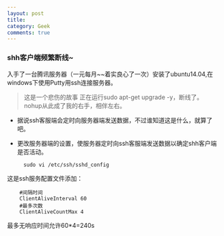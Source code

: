 ```yaml
---
layout: post
title:  
category: Geek
comments: true
---
```

### shh客户端频繁断线~
入手了一台腾讯服务器（一元每月~~着实良心了一次）安装了ubuntu14.04,在windows下使用Putty用ssh连接服务器。
> 这是一个悲伤的故事
> 正在运行sudo apt-get upgrade -y，断线了。
> nohup从此成了我的右手，相伴左右。

+ 据说ssh客服端会定时向服务器端发送数据，不过谁知道这是什么，就算了吧。
+ 更改服务器端的设置，使服务器定时向ssh客服端发送数据以确定shh客户端是否活动。

		sudo vi /etc/ssh/sshd_config
这是ssh服务配置文件添加：
		
        #间隔时间
        ClientAliveInterval 60
        #最多次数
        ClientAliveCountMax 4
最多无响应时间允许60*4=240s